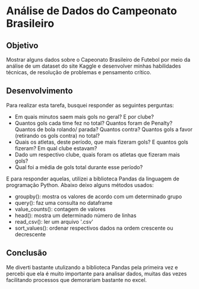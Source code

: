 # Análise de Dados do Campeonato Brasileiro

## Objetivo
Mostrar alguns dados sobre o Capeonato Brasileiro de Futebol por meio da análise de um dataset do site Kaggle e desenvolver minhas habilidades técnicas, de resolução de problemas e pensamento crítico.

## Desenvolvimento
Para realizar esta tarefa, busquei responder as seguintes perguntas:

- Em quais minutos saem mais gols no geral? E por clube?
- Quantos gols cada time fez no total? Quantos foram de Penalty? Quantos de bola rolando/ parada? Quantos contra? Quantos gols a favor (retirando os gols contra)  no total?
- Quais os atletas, deste período, que mais fizeram gols? E quantos gols fizeram? Em qual clube estavam?
- Dado um respectivo clube, quais foram os atletas que fizeram mais gols?
- Qual foi a média de gols total durante esse período?

E para responder aquelas, utilizei a biblioteca Pandas da linguagem de programação Python. Abaixo deixo alguns métodos usados:

- groupby(): mostra os valores de acordo com um determinado grupo
- query(): faz uma consulta no dataframe
- value_counts(): contagem de valores
- head(): mostra um determinado número de linhas
- read_csv(): ler um arquivo '.csv'
- sort_values(): ordenar respectivos dados na ordem crescente ou decrescente

## Conclusão
Me diverti bastante utulizando a biblioteca Pandas pela primeira vez e percebi que ela é muito importante para analisar dados, muitas das vezes facilitando processos que demorariam bastante no excel.
